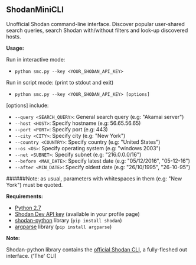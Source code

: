 ## ShodanMiniCLI
Unofficial Shodan command-line interface. Discover popular user-shared search queries, search Shodan with/without filters and look-up discovered hosts.

**Usage:**

Run in interactive mode:
- `python smc.py --key <YOUR_SHODAN_API_KEY>`

Run in script mode: (print to stdout and exit)
- `python smc.py --key <YOUR_SHODAN_API_KEY> [options]`

[options] include:
- `--query <SEARCH_QUERY>`: General search query (e.g: "Akamai server")
- `--host <HOST>`: Specify hostname (e.g: 56.65.56.65)
- `--port <PORT>`: Specify port (e.g: 443)
- `--city <CITY>`: Specify city (e.g: "New York")
- `--country <COUNTRY>`: Specify country (e.g: "United States")
- `--os <OS>`: Specify operating system (e.g: "windows 2003")
- `--net <SUBNET>`: Specify subnet (e.g: "216.0.0.0/16")
- `--before <MAX_DATE>`: Specify latest date (e.g: "05/12/2016", "05-12-16")
- `--after <MIN_DATE>`: Specify oldest date (e.g: "26/10/1995", "26-10-95")

######Note: as usual, parameters with whitespaces in them (e.g: "New York") must be quoted.



**Requirements:**
- [Python 2.7](https://www.python.org/download/releases/2.7/)
- [Shodan Dev API key](https://developer.shodan.io/) (available in your profile page)
- [shodan-python](https://github.com/achillean/shodan-python) library (`pip install shodan`)
- [argparse](https://docs.python.org/2/howto/argparse.html) library (`pip install argparse`)


**Note:**

Shodan-python library contains the [official Shodan CLI](https://cli.shodan.io/), a fully-fleshed out interface. ('The' CLI)
